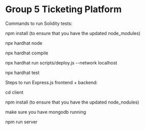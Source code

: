 # Group 5 Ticketing Platform

Commands to run Solidity tests:

npm install (to ensure that you have the updated node_modules)

npx hardhat node

npx hardhat compile

npx hardhat run scripts/deploy.js --network localhost

npx hardhat test


Steps to run Express.js frontend + backend: 

cd client

npm install (to ensure that you have the updated node_nodules)

make sure you have mongodb running

npm run server